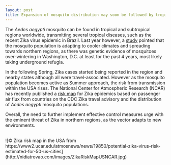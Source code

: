 ```yaml
---
layout: post
title: Expansion of mosquito distribution may soon be followed by tropical disease
---
```


The <i>Aedes aegypti</i> mosquito can be found in tropical and subtropical regions worldwide, transmitting several tropical diseases, such as the recent Zika virus epidemic in Brazil.
Last year however, a [study](http://www.ajtmh.org/content/94/1/231) pointed that the mosquito population is adapting to cooler climates and spreading towards northern regions, as there was genetic evidence of mosquitoes over-wintering in Washington, D.C. at least for the past 4 years, most likely taking underground refugia.

In the following Spring, Zika cases started being reported in the region and nearby states although all were travel-associated. However as the mosquito population becomes active as Summer approach, the risk from transmission within the USA rises.
The National Center for Atmospheric Research (NCAR) has recently published a [risk map](https://www2.ucar.edu/atmosnews/news/19850/potential-zika-virus-risk-estimated-for-50-us-cities) for Zika epidemics based on passenger air flux from countries on the CDC Zika travel advisory and the distribution of <i>Aedes aegypti</i> mosquito populations.

Overall, the need to further implement effective control measures urge with the eminent threat of Zika in northern regions, as the vector adapts to new environments.

<br>
![&copy; Zika risk map in the USA from https://www2.ucar.edu/atmosnews/news/19850/potential-zika-virus-risk-estimated-for-50-us-cities](http://nidiatrovao.com/images/ZikaRiskMapUSNCAR.jpg)